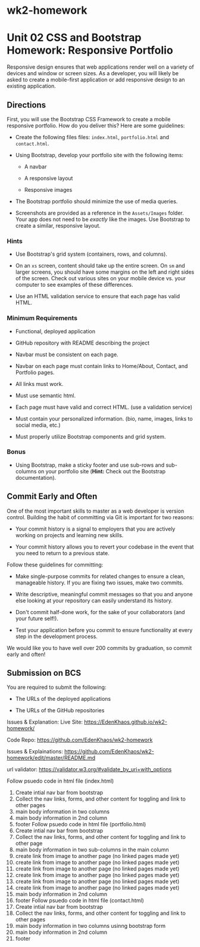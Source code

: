 # wk2-homework
# Unit 02 CSS and Bootstrap Homework: Responsive Portfolio

Responsive design ensures that web applications render well on a variety of devices and window or screen sizes. As a developer, you will likely be asked to create a mobile-first application or add responsive design to an existing application. 


## Directions

First, you will use the Bootstrap CSS Framework to create a mobile responsive portfolio. How do you deliver this? Here are some guidelines:

* Create the following files files: `index.html`, `portfolio.html` and `contact.html`.

* Using Bootstrap, develop your portfolio site with the following items:

   * A navbar

   * A responsive layout

   * Responsive images

* The Bootstrap portfolio should minimize the use of media queries.

* Screenshots are provided as a reference in the `Assets/Images` folder. Your app does not need to be _exactly_ like the images. Use Bootstrap to create a similar, responsive layout.

### Hints

* Use Bootstrap's grid system (containers, rows, and columns).

* On an `xs` screen, content should take up the entire screen. On `sm` and larger screens, you should have some margins on the left and right sides of the screen. Check out various sites on your mobile device vs. your computer to see examples of these differences.

* Use an HTML validation service to ensure that each page has valid HTML.

### Minimum Requirements

* Functional, deployed application

* GitHub repository with README describing the project

* Navbar must be consistent on each page.

* Navbar on each page must contain links to Home/About, Contact, and Portfolio pages.

* All links must work.

* Must use semantic html.

* Each page must have valid and correct HTML. (use a validation service)

* Must contain your personalized information. (bio, name, images, links to social media, etc.)

* Must properly utilize Bootstrap components and grid system.


### Bonus

* Using Bootstrap, make a sticky footer and use sub-rows and sub-columns on your portfolio site (**Hint:** Check out the Bootstrap documentation).


## Commit Early and Often

One of the most important skills to master as a web developer is version control. Building the habit of committing via Git is important for two reasons:

* Your commit history is a signal to employers that you are actively working on projects and learning new skills.

* Your commit history allows you to revert your codebase in the event that you need to return to a previous state.

Follow these guidelines for committing:

* Make single-purpose commits for related changes to ensure a clean, manageable history. If you are fixing two issues, make two commits.

* Write descriptive, meaningful commit messages so that you and anyone else looking at your repository can easily understand its history.

* Don't commit half-done work, for the sake of your collaborators (and your future self!).

* Test your application before you commit to ensure functionality at every step in the development process.

We would like you to have well over 200 commits by graduation, so commit early and often!


## Submission on BCS

You are required to submit the following:

* The URLs of the deployed applications

* The URLs of the GitHub repositories


Issues & Explanation:
Live Site: 
     https://EdenKhaos.github.io/wk2-homework/
   
Code Repo: 
     https://github.com/EdenKhaos/wk2-homework 
  
Issues & Explainations:
     https://github.com/EdenKhaos/wk2-homework/edit/master/README.md

url validator: https://validator.w3.org/#validate_by_uri+with_options

Follow psuedo code in html file (index.html)
1. Create intial nav bar from bootstrap
2. Collect the nav links, forms, and other content for toggling and link to other pages
3.  main body information in two columns
4.  main body information in 2nd column
5. footer
Follow psuedo code in html file (portfolio.html)
1. Create intial nav bar from bootstrap
2. Collect the nav links, forms, and other content for toggling and link to other page
3. main body information in two sub-columns in the main column
4. create link from image to another page (no linked pages made yet)
5. create link from image to another page (no linked pages made yet)
6. create link from image to another page (no linked pages made yet)
7. create link from image to another page (no linked pages made yet)
8. create link from image to another page (no linked pages made yet)
9. create link from image to another page (no linked pages made yet)
10. main body information in 2nd column
11. footer
Follow psuedo code in html file (contact.html)
1. Create intial nav bar from bootstrap
2. Collect the nav links, forms, and other content for toggling and link to other pages
3. main body information in two columns usinng bootstrap form
4. main body information in 2nd column
5. footer 